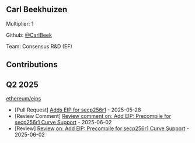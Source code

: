 
## Carl Beekhuizen
Multiplier: 1

Github: [@CarlBeek](https://github.com/CarlBeek)

Team: Consensus R&D (EF)

## Contributions

## Q2 2025

[ethereum/eips](https://github.com/ethereum/eips)
* [Pull Request] [Adds EIP for secp256r1](https://github.com/ethereum/EIPs/pull/9833) - 2025-05-28
* [Review Comment] [Review comment on: Add EIP: Precompile for secp256r1 Curve Support](https://github.com/ethereum/EIPs/pull/9833#discussion_r2122155756) - 2025-06-02
* [Review] [Review on: Add EIP: Precompile for secp256r1 Curve Support](https://github.com/ethereum/EIPs/pull/9833#pullrequestreview-2889937989) - 2025-06-02
